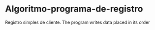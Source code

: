 # Algoritmo-programa-de-registro
Registro simples de cliente.
The program writes data placed in its order
